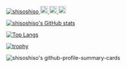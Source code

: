 <p align="left"> 
  <a href="https://github.com/shisoshiso/shisoshiso/">
    <img src="https://komarev.com/ghpvc/?username=shisoshiso" alt="shisoshiso" />
  </a>
  <a href="https://github.com/shisoshiso">
    <img height="20" src="https://img.shields.io/github/followers/shisoshiso?label=follow&logo=github&style=flat" />
  </a>
  <a href="http://qiita.com/TAKE1219">
    <img height="20" src="https://qiita-badge.apiapi.app/s/TAKE1219/posts.svg" />
  </a>
  <//qiita.com/TAKE1219">
    <img height="20" src="https://qiita-badge.apiapi.app/s/TAKE1219/contributions.svg" />
  </a>
</p>

[![shisoshiso's GitHub stats](https://github-readme-stats.vercel.app/api?username=shisoshiso&theme=vue-dark&show_icons=true)](https://github.com/shisoshiso/github-readme-stats)

[![Top Langs](https://github-readme-stats.vercel.app/api/top-langs/?username=shisoshiso&theme=vue-dark&show_icons=true&layout=compact)](https://github.com/shisoshiso/github-readme-stats)
  
  
[![trophy](https://github-profile-trophy.vercel.app/?username=shisoshiso)](https://github.com/shisoshiso/github-profile-trophy)
  
  ![shisoshiso's github-profile-summary-cards](https://github-profile-summary-cards.vercel.app/api/cards/profile-details?username=shisoshiso&theme=vue)
